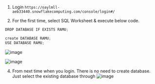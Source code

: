 1. Login `https://oaylmll-aeb33440.snowflakecomputing.com/console/login#/`

2. For the first time, select SQL Worksheet & execute below code.
  ```python
  DROP DATABASE IF EXISTS RAMU;
  
  create DATABASE RAMU;
  USE DATABASE RAMU;
  ```
  ![image](https://github.com/user-attachments/assets/10d8bd36-827c-4871-9656-49add391ea48)

  ![image](https://github.com/user-attachments/assets/0b6bbcf0-b000-45c2-bcc0-e7c7f9f2fbcf)


4. From next time when you login. There is no need to create database. 
   Just select the existing database through
   ![image](https://github.com/user-attachments/assets/6d0bea71-2a53-40b1-97c3-6302c0a5c71c)
